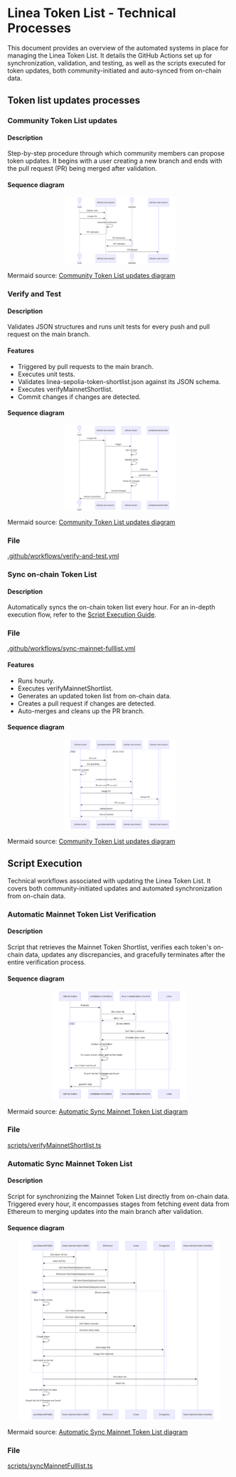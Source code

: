 # Linea Token List - Technical Processes

This document provides an overview of the automated systems in place for managing the Linea Token List. It details the GitHub Actions set up for synchronization, validation, and testing, as well as the scripts executed for token updates, both community-initiated and auto-synced from on-chain data.

## Token list updates processes

### Community Token List updates

#### Description

Step-by-step procedure through which community members can propose token updates. It begins with a user creating a new branch and ends with the pull request (PR) being merged after validation.

#### Sequence diagram

<div align="center">
    <img src="./mermaid/images/community-token-list-updates.svg" alt="Description for Community Token List updates" width="50%">
</div>

Mermaid source: [Community Token List updates diagram](./mermaid/diagrams/community-token-list-updates.mmd)

### Verify and Test

#### Description

Validates JSON structures and runs unit tests for every push and pull request on the main branch.

#### Features

- Triggered by pull requests to the main branch.
- Executes unit tests.
- Validates linea-sepolia-token-shortlist.json against its JSON schema.
- Executes verifyMainnetShortlist.
- Commit changes if changes are detected.

#### Sequence diagram

<div align="center">
    <img src="./mermaid/images/verify-mainnet-shortlist-action.svg" alt="Description for Community Token List updates" width="50%">
</div>

Mermaid source: [Community Token List updates diagram](./mermaid/diagrams/verify-mainnet-shortlist-action.mmd)

### File

[.github/workflows/verify-and-test.yml](../.github/workflows/verify-and-test.yml)

### Sync on-chain Token List

#### Description

Automatically syncs the on-chain token list every hour. For an in-depth execution flow, refer to the [Script Execution Guide](./script-execution.md).

### File

[.github/workflows/sync-mainnet-fulllist.yml](../.github/workflows/sync-mainnet-fulllist.yml)

#### Features

- Runs hourly.
- Executes verifyMainnetShortlist.
- Generates an updated token list from on-chain data.
- Creates a pull request if changes are detected.
- Auto-merges and cleans up the PR branch.

#### Sequence diagram

<div align="center">
    <img src="./mermaid/images/sync-mainnet-fulllist-action.svg" alt="Description for Community Token List updates" width="50%">
</div>

Mermaid source: [Community Token List updates diagram](./mermaid/diagrams/sync-mainnet-fulllist-action.mmd)

## Script Execution

Technical workflows associated with updating the Linea Token List. It covers both community-initiated updates and automated synchronization from on-chain data.

### Automatic Mainnet Token List Verification

#### Description

Script that retrieves the Mainnet Token Shortlist, verifies each token's on-chain data, updates any discrepancies, and gracefully terminates after the entire verification process.

#### Sequence diagram

<div align="center">
    <img src="./mermaid/images/verify-mainnet-shortlist.svg" alt="Automatic Mainnet Token List Verification" width="60%">
</div>

Mermaid source: [Automatic Sync Mainnet Token List diagram](./mermaid/diagrams/verify-mainnet-shortlist.mmd)

### File

[scripts/verifyMainnetShortlist.ts](../scripts/verifyMainnetShortlist.ts)

### Automatic Sync Mainnet Token List

#### Description

Script for synchronizing the Mainnet Token List directly from on-chain data. Triggered every hour, it encompasses stages from fetching event data from Ethereum to merging updates into the main branch after validation.

#### Sequence diagram

<div align="center">
    <img src="./mermaid/images/sync-mainnet-fulllist.svg" alt="Automatic Sync Mainnet Token List" width="90%">
</div>

Mermaid source: [Automatic Sync Mainnet Token List diagram](./mermaid/diagrams/sync-mainnet-fulllist.mmd)

### File

[scripts/syncMainnetFulllist.ts](../scripts/syncMainnetFulllist.ts)
